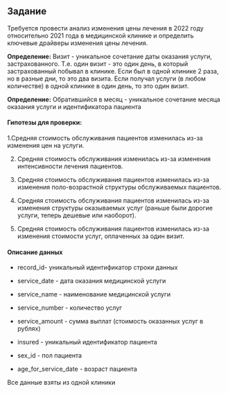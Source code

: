## Задание

Требуется провести анализ изменения цены лечения в 2022 году относительно 2021 года в медицинской клинике и определить ключевые драйверы изменения цены лечения.

**Определение:** Визит - уникальное сочетание даты оказания услуги, застрахованного. Т.е. один визит - это один день, в который застрахованный побывал в клинике. Если был в одной клинике 2 раза, но в разные дни, то это два визита. Если получал услуги (в любом количестве) в одной клинике в один день, то это один визит.

**Определение:** Обратившийся в месяц - уникальное сочетание месяца оказания услуги и идентификатора пациента

#### Гипотезы для проверки:

1.Средняя стоимость обслуживания пациентов изменилась из-за изменения цен на услуги.

2. Средняя стоимость обслуживания изменилась из-за изменения интенсивности лечения пациентов.

3. Средняя стоимость обслуживания пациентов изменилась из-за изменения поло-возрастной структуры обслуживаемых пациентов.

4. Средняя стоимость обслуживания пациентов изменилась из-за изменения структуры оказываемых услуг (раньше были дорогие услуги, теперь дешевые или наоборот).

6. Средняя стоимость обслуживания пациентов изменилась из-за изменения стоимости услуг, оплаченных за один визит.

#### Описание данных

- record_id- уникальный идентификатор строки данных

- service_date - дата оказания медицинской услуги

- service_name - наименование медицинской услуги

- service_number - количество услуг

- service_amount - сумма выплат (стоимость оказанных услуг в рублях)

- insured - уникальный идентификатор пациента

- sex_id - пол пациента

- age_for_service_date - возраст пациента

Все данные взяты из одной клиники
